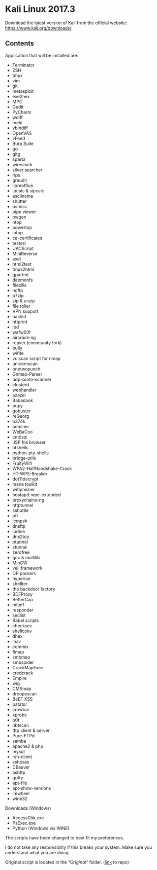 # Kali Linux 2017.3

Download the latest version of Kali from the official website:
<https://www.kali.org/downloads/>

## Contents

Application that will be installed are:

 - Terminator
 - ZSH
 - tmux
 - vim
 - git
 - metasploit
 - exe2hex
 - MPC
 - Gedit
 - PyCharm
 - wdiff
 - meld
 - vbindiff
 - OpenVAS
 - vFeed
 - Burp Suite
 - go
 - gitg
 - sparta
 - wireshark
 - silver searcher
 - rips
 - graudit
 - libreoffice
 - ipcalc & sipcalc
 - asciinema
 - shutter
 - psmisc
 - pipe viewer
 - pwgen
 - htop
 - powertop
 - iotop
 - ca-certificates
 - testssl
 - UACScript
 - MiniReverse
 - axel
 - html2text
 - tmux2html
 - gparted
 - daemonfs
 - filezilla
 - ncftp
 - p7zip
 - zip & unzip
 - file roller
 - VPN support
 - hashid
 - httprint
 - lbd
 - wafw00f
 - aircrack-ng
 - reaver (community fork)
 - bully
 - wifite
 - vulscan script for nmap
 - unicornscan
 - onetwopunch
 - Gnmap-Parser
 - udp-proto-scanner
 - clusterd
 - webhandler
 - azazel
 - Babadook
 - pupy
 - gobuster
 - reGeorg
 - b374k
 - adminer
 - WeBaCoo
 - cmdsql
 - JSP file browser
 - htshells
 - python-pty-shells
 - bridge-utils
 - FruityWifi
 - WPA2-HalfHandshake-Crack
 - HT-WPS-Breaker
 - dot11decrypt
 - mana toolkit
 - wifiphisher
 - hostapd-wpe-extended
 - proxychains-ng
 - httptunnel
 - sshuttle
 - pfi
 - icmpsh
 - dnsftp
 - iodine
 - dns2tcp
 - ptunnel
 - stunnel
 - zerofree
 - gcc & multilib
 - MinGW
 - veil framework
 - OP packers
 - hyperion
 - shellter
 - the backdoor factory
 - BDFProxy
 - BetterCap
 - mitmf
 - responder
 - seclist
 - Babel scripts
 - checksec
 - shellconv
 - dhex
 - lnav
 - commix
 - fimap
 - smbmap
 - smbspider
 - CrackMapExec
 - credcrack
 - Empire
 - wig 
 - CMSmap
 - droopescan
 - BeEF XSS
 - patator
 - crowbar
 - xprobe
 - p0f
 - nbtscan
 - tftp client & server
 - Pure-FTPd
 - samba
 - apache2 & php
 - mysql
 - rsh-client
 - sshpass
 - DBeaver
 - ashttp
 - gotty
 - apt-file
 - apt-show-versions
 - imwheel
 - wine32


Downloads (Windows)

 - AccessChk.exe
 - PsExec.exe
 - Python (Windows via WINE)




The scripts have been changed to best fit my preferences.

I do not take any responsiblity if this breaks your system. Make sure you understand what you are doing.

Original script is located in the <i>"Original"</i> folder. ([link](https://github.com/g0tmi1k/os-scripts) to repo)
